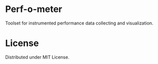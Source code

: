 # Perf-o-meter

Toolset for instrumented performance data collecting and visualization.

# License

Distributed under MIT License.
